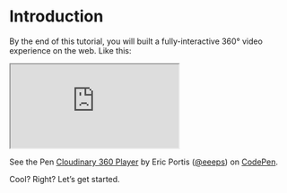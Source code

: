 # Introduction

By the end of this tutorial, you will built a fully-interactive 360° video experience on the web. Like this:

<iframe src="https://codepen.io/eeeps/live/MQpOpx" width=>
<a href="https://codepen.io/eeeps/live/MQpOpx">The finished player</a>
</iframe>

<p data-height="565" data-theme-id="0" data-slug-hash="MQpOpx" data-default-tab="result" data-user="eeeps" data-embed-version="2" data-pen-title="Cloudinary 360 Player" data-editable="true" class="codepen">See the Pen <a href="https://codepen.io/eeeps/pen/MQpOpx/">Cloudinary 360 Player</a> by Eric Portis (<a href="https://codepen.io/eeeps">@eeeps</a>) on <a href="https://codepen.io">CodePen</a>.</p>
<script async src="https://production-assets.codepen.io/assets/embed/ei.js"></script>



Cool? Right? Let’s get started.